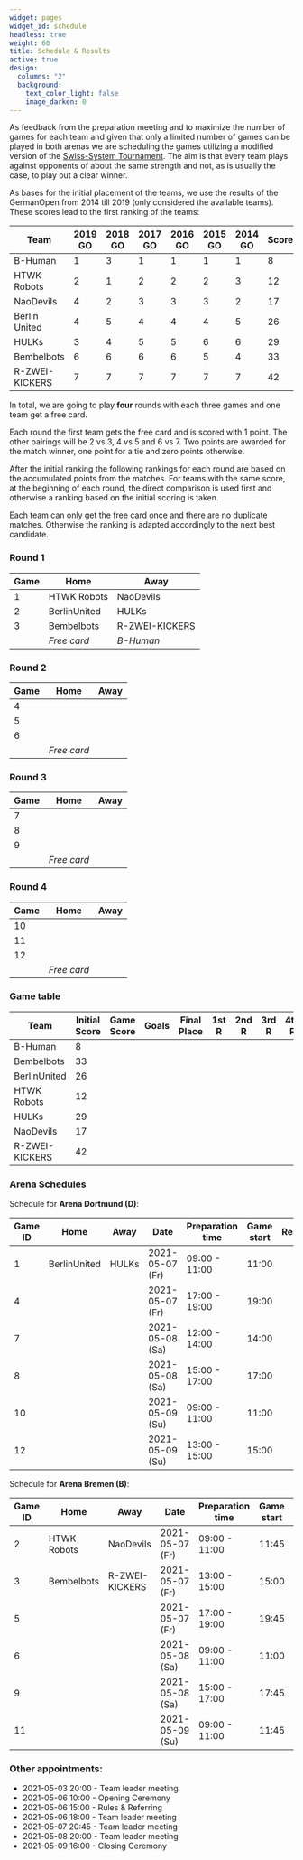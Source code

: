 ```yaml
---
widget: pages
widget_id: schedule
headless: true
weight: 60
title: Schedule & Results
active: true
design:
  columns: "2"
  background:
    text_color_light: false
    image_darken: 0
---
```

As feedback from the preparation meeting and to maximize the number of games for each team and given that only a limited number of games can be played in both arenas we are scheduling the games utilizing a modified version of the [Swiss-System Tournament](https://en.wikipedia.org/wiki/Swiss-system_tournament). The aim is that every team plays against opponents of about the same strength and not, as is usually the case, to play out a clear winner.

As bases for the initial placement of the teams, we use the results of the GermanOpen from 2014 till 2019 (only considered the available teams). These scores lead to the first ranking of the teams:

| Team           | 2019 GO | 2018 GO | 2017 GO | 2016 GO | 2015 GO | 2014 GO | Score |
| -------------- | ------- | ------- | ------- | ------- | ------- | ------- | ----- |
| B-Human        | 1       | 3       | 1       | 1       | 1       | 1       | 8     |
| HTWK Robots    | 2       | 1       | 2       | 2       | 2       | 3       | 12    |
| NaoDevils      | 4       | 2       | 3       | 3       | 3       | 2       | 17    |
| Berlin United  | 4       | 5       | 4       | 4       | 4       | 5       | 26    |
| HULKs          | 3       | 4       | 5       | 5       | 6       | 6       | 29    |
| Bembelbots     | 6       | 6       | 6       | 6       | 5       | 4       | 33    |
| R-ZWEI-KICKERS | 7       | 7       | 7       | 7       | 7       | 7       | 42    |

In total, we are going to play **four** rounds with each three games and one team get a free card.

Each round the first team gets the free card and is scored with 1 point. The other pairings will be 2 vs 3, 4 vs 5 and 6 vs 7. Two points are awarded for the match winner, one point for a tie and zero points otherwise. 

After the initial ranking the following rankings for each round are based on the accumulated points from the matches. For teams with the same score, at the beginning of each round, the direct comparison is used first and otherwise a ranking based on the initial scoring is taken. 

Each team can only get the free card once and there are no duplicate matches. Otherwise the ranking is adapted accordingly to the next best candidate.

### Round 1

| Game | Home         | Away           |
| ---- | ------------ | -------------- |
| 1    | HTWK Robots  | NaoDevils      |
| 2    | BerlinUnited | HULKs          |
| 3    | Bembelbots   | R-ZWEI-KICKERS |
|      | *Free card*  | *B-Human*      |

### Round 2

| Game | Home        | Away |
| ---- | ----------- | ---- |
| 4    |             |      |
| 5    |             |      |
| 6    |             |      |
|      | *Free card* |      |

### Round 3

| Game | Home        | Away |
| ---- | ----------- | ---- |
| 7    |             |      |
| 8    |             |      |
| 9    |             |      |
|      | *Free card* |      |

### Round 4

| Game | Home        | Away |
| ---- | ----------- | ---- |
| 10   |             |      |
| 11   |             |      |
| 12   |             |      |
|      | *Free card* |      |

### Game table

| Team           | Initial Score | Game Score | Goals | Final Place | 1st R | 2nd R | 3rd R | 4th R |
| -------------- | ------------- | ---------- | ----- | ----------- | ----- | ----- | ----- | ----- |
| B-Human        | 8             |            |       |             |       |       |       |       |
| Bembelbots     | 33            |            |       |             |       |       |       |       |
| BerlinUnited   | 26            |            |       |             |       |       |       |       |
| HTWK Robots    | 12            |            |       |             |       |       |       |       |
| HULKs          | 29            |            |       |             |       |       |       |       |
| NaoDevils      | 17            |            |       |             |       |       |       |       |
| R-ZWEI-KICKERS | 42            |            |       |             |       |       |       |       |

### Arena Schedules

Schedule for **Arena Dortmund (D)**:

| Game ID | Home         | Away  | Date            | Preparation time | Game start | Result |
| ------- | ------------ | ----- | --------------- | ---------------- | ---------- | ------ |
| 1       | BerlinUnited | HULKs | 2021-05-07 (Fr) | 09:00 - 11:00    | 11:00      |        |
| 4       |              |       | 2021-05-07 (Fr) | 17:00 - 19:00    | 19:00      |        |
| 7       |              |       | 2021-05-08 (Sa) | 12:00 - 14:00    | 14:00      |        |
| 8       |              |       | 2021-05-08 (Sa) | 15:00 - 17:00    | 17:00      |        |
| 10      |              |       | 2021-05-09 (Su) | 09:00 - 11:00    | 11:00      |        |
| 12      |              |       | 2021-05-09 (Su) | 13:00 - 15:00    | 15:00      |        |

Schedule for **Arena Bremen (B)**:

| Game ID | Home        | Away           | Date            | Preparation time | Game start | Result |
| ------- | ----------- | -------------- | --------------- | ---------------- | ---------- | ------ |
| 2       | HTWK Robots | NaoDevils      | 2021-05-07 (Fr) | 09:00 - 11:00    | 11:45      |        |
| 3       | Bembelbots  | R-ZWEI-KICKERS | 2021-05-07 (Fr) | 13:00 - 15:00    | 15:00      |        |
| 5       |             |                | 2021-05-07 (Fr) | 17:00 - 19:00    | 19:45      |        |
| 6       |             |                | 2021-05-08 (Sa) | 09:00 - 11:00    | 11:00      |        |
| 9       |             |                | 2021-05-08 (Sa) | 15:00 - 17:00    | 17:45      |        |
| 11      |             |                | 2021-05-09 (Su) | 09:00 - 11:00    | 11:45      |        |

### Other appointments:

* 2021-05-03 20:00 - Team leader meeting
* 2021-05-06 10:00 - Opening Ceremony
* 2021-05-06 15:00 - Rules & Referring
* 2021-05-06 18:00 - Team leader meeting
* 2021-05-07 20:45 - Team leader meeting
* 2021-05-08 20:00 - Team leader meeting
* 2021-05-09 16:00 - Closing Ceremony